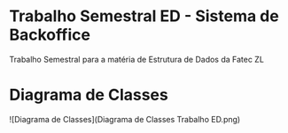 # Trabalho Semestral ED - Sistema de Backoffice
Trabalho Semestral para a matéria de Estrutura de Dados da Fatec ZL
# Diagrama de Classes
![Diagrama de Classes](Diagrama de Classes Trabalho ED.png)
